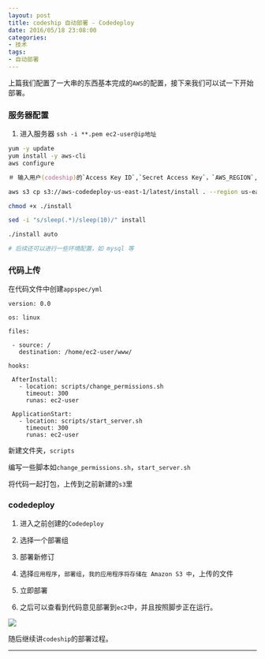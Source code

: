 ```yaml
---
layout: post
title: codeship 自动部署 - Codedeploy
date: 2016/05/18 23:08:00
categories: 
- 技术
tags: 
- 自动部署
---
```


上篇我们配置了一大串的东西基本完成的`AWS`的配置，接下来我们可以试一下开始部署。

### 服务器配置

1. 进入服务器 `ssh -i **.pem ec2-user@ip地址 `

```zsh
yum -y update
yum install -y aws-cli
aws configure

＃ 输入用户(codeship)的`Access Key ID`,`Secret Access Key`，`AWS_REGION`,`json`

aws s3 cp s3://aws-codedeploy-us-east-1/latest/install . --region us-east-1

chmod +x ./install

sed -i "s/sleep(.*)/sleep(10)/" install

./install auto

# 后续还可以进行一些环境配置，如 mysql 等

```
### 代码上传

在代码文件中创建`appspec/yml`

```
version: 0.0

os: linux

files:

 - source: /
   destination: /home/ec2-user/www/

hooks:

 AfterInstall:
   - location: scripts/change_permissions.sh
     timeout: 300
     runas: ec2-user

 ApplicationStart:
   - location: scripts/start_server.sh
     timeout: 300
     runas: ec2-user

```

新建文件夹，`scripts`

编写一些脚本如`change_permissions.sh`，`start_server.sh`

将代码一起打包，上传到之前新建的`s3`里

### codedeploy

1. 进入之前创建的`Codedeploy`

2. 选择一个部署组

3. 部署新修订

4. 选择`应用程序`，`部署组`，`我的应用程序将存储在 Amazon S3 中`，上传的文件

5. 立即部署

6. 之后可以查看到代码意见部署到`ec2`中，并且按照脚步正在运行。

![](https://ww1.sinaimg.cn/large/48910e01gw1f40j0zdgsaj20zh06z3zq.jpg)

随后继续讲`codeship`的部署过程。

----------
